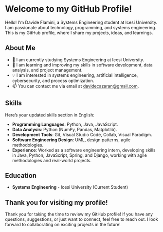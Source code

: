# Welcome to my GitHub Profile!

Hello! I'm Davide Flamini, a Systems Engineering student at Icesi University. I am passionate about technology, programming, and systems engineering. This is my GitHub profile, where I share my projects, ideas, and learnings.

## About Me

- 🔭 I am currently studying Systems Engineering at Icesi University.
- 🌱 I am learning and improving my skills in software development, data analysis, and project management.
- 💡 I am interested in systems engineering, artificial intelligence, cybersecurity, and process optimization.
- 📫 You can contact me via email at davidecazaran@gmail.com.

## Skills

Here’s your updated skills section in English:

- **Programming Languages**: Python, Java, JavaScript.
- **Data Analysis**: Python (NumPy, Pandas, Matplotlib).
- **Development Tools**: Git, Visual Studio Code, Collab, Visual Paradigm.
- **Software Engineering Design**: UML, design patterns, agile methodologies.
- **Experience**: Worked as a software engineering intern, developing skills in Java, Python, JavaScript, Spring, and Django, working with agile methodologies and real-world projects.

## Education

- **Systems Engineering** - Icesi University (Current Student)

## Thank you for visiting my profile!

Thank you for taking the time to review my GitHub profile! If you have any questions, suggestions, or just want to connect, feel free to reach out. I look forward to collaborating on exciting projects in the future!
